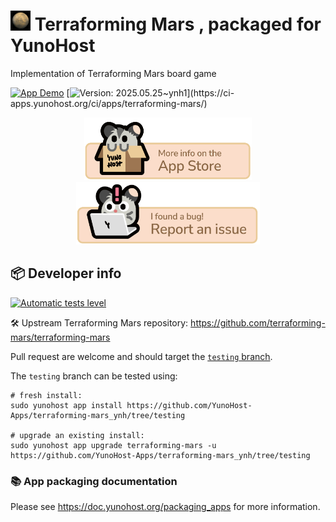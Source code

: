 <!--
N.B.: This README was automatically generated by <https://github.com/YunoHost/apps_tools/blob/main/readme_generator>
It shall NOT be edited by hand.
-->

<h1>
  <img src="https://raw.githubusercontent.com/YunoHost/apps/main/logos/terraforming-mars.png" width="32px" alt="Logo of Terraforming Mars ">
  Terraforming Mars , packaged for YunoHost
</h1>

Implementation of Terraforming Mars board game

[![App Demo](https://img.shields.io/badge/App_Demo-blue?style=for-the-badge)](https://terraforming-mars.herokuapp.com/)
[![Version: 2025.05.25~ynh1](https://img.shields.io/badge/Version-2025.05.25~ynh1-rgba(0,150,0,1)?style=for-the-badge)](https://ci-apps.yunohost.org/ci/apps/terraforming-mars/)

<div align="center">
<a href="https://apps.yunohost.org/app/terraforming-mars"><img height="100px" src="https://github.com/YunoHost/yunohost-artwork/raw/refs/heads/main/badges/neopossum-badges/badge_more_info_on_the_appstore.svg"/></a>
<a href="https://github.com/YunoHost-Apps/terraforming-mars_ynh/issues"><img height="100px" src="https://github.com/YunoHost/yunohost-artwork/raw/refs/heads/main/badges/neopossum-badges/badge_report_an_issue.svg"/></a>
</div>

## 📦 Developer info

[![Automatic tests level](https://apps.yunohost.org/badge/cilevel/terraforming-mars)](https://ci-apps.yunohost.org/ci/apps/terraforming-mars/)

🛠️ Upstream Terraforming Mars  repository: <https://github.com/terraforming-mars/terraforming-mars>

Pull request are welcome and should target the [`testing` branch](https://github.com/YunoHost-Apps/terraforming-mars_ynh/tree/testing).

The `testing` branch can be tested using:
```
# fresh install:
sudo yunohost app install https://github.com/YunoHost-Apps/terraforming-mars_ynh/tree/testing

# upgrade an existing install:
sudo yunohost app upgrade terraforming-mars -u https://github.com/YunoHost-Apps/terraforming-mars_ynh/tree/testing
```

### 📚 App packaging documentation

Please see <https://doc.yunohost.org/packaging_apps> for more information.